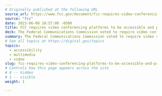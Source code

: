 ```yaml
---
# Originally published at the following URL
source_url: https://www.fcc.gov/document/fcc-requires-video-conferencing-accessibility-proposes-asl-support
source: "fcc"
date: 2023-06-08 10:57:00 -0500
title: FCC requires video conferencing platforms to be accessible and proposes platform integration with sign-language services
deck: The Federal Communications Commission voted to require video conferencing platforms, like Zoom, Microsoft Teams, or Webex, to comply with the accessibility requirements under the Communications Act and agency rules that govern interoperable video conferencing services.
summary: The Federal Communications Commission voted to require video conferencing platforms, like Zoom, Microsoft Teams, or Webex, to comply with the accessibility requirements under the Communications Act and agency rules that govern interoperable video conferencing services.
# See all topics at https://digital.gov/topics
topics:
  - accessibility
  - multimedia
  - video
slug: fcc-requires-video-conferencing-platforms-to-be-accessible-and-proposes-platform-integration-with-sign-language-services
# Controls how this page appears across the site
# 0 -- hidden
# 1 -- visible
weight: 1

---
```

